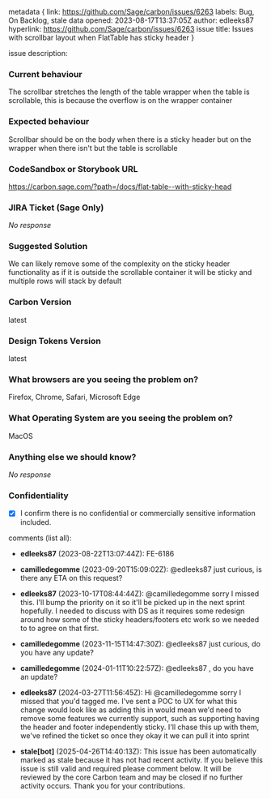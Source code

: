metadata {
link: https://github.com/Sage/carbon/issues/6263
labels: Bug, On Backlog, stale
data opened: 2023-08-17T13:37:05Z
author: edleeks87
hyperlink: https://github.com/Sage/carbon/issues/6263
issue title: Issues with scrollbar layout when FlatTable has sticky header
}

issue description:
### Current behaviour

The scrollbar stretches the length of the table wrapper when the table is scrollable, this is because the overflow is on the wrapper container

### Expected behaviour

Scrollbar should be on the body when there is a sticky header but on the wrapper when there isn't but the table is scrollable 

### CodeSandbox or Storybook URL

https://carbon.sage.com/?path=/docs/flat-table--with-sticky-head

### JIRA Ticket (Sage Only)

_No response_

### Suggested Solution

We can likely remove some of the complexity on the sticky header functionality as if it is outside the scrollable container it will be sticky and multiple rows will stack by default

### Carbon Version

latest

### Design Tokens Version

latest

### What browsers are you seeing the problem on?

Firefox, Chrome, Safari, Microsoft Edge

### What Operating System are you seeing the problem on?

MacOS

### Anything else we should know?

_No response_

### Confidentiality

- [X] I confirm there is no confidential or commercially sensitive information included.

comments (list all):
- **edleeks87** (2023-08-22T13:07:44Z):
  FE-6186

- **camilledegomme** (2023-09-20T15:09:02Z):
  @edleeks87 just curious, is there any ETA on this request?


- **edleeks87** (2023-10-17T08:44:44Z):
  @camilledegomme sorry I missed this. I'll bump the priority on it so it'll be picked up in the next sprint hopefully. I needed to discuss with DS as it requires some redesign around how some of the sticky headers/footers etc work so we needed to to agree on that first.

- **camilledegomme** (2023-11-15T14:47:30Z):
  @edleeks87 just curious, do you have any update?

- **camilledegomme** (2024-01-11T10:22:57Z):
  @edleeks87 , do you have an update?


- **edleeks87** (2024-03-27T11:56:45Z):
  Hi @camilledegomme sorry I missed that you'd tagged me. I've sent a POC to UX for what this change would look like as adding this in would mean we'd need to remove some features we currently support, such as supporting having the header and footer independently sticky. I'll chase this up with them, we've refined the ticket so once they okay it we can pull it into sprint

- **stale[bot]** (2025-04-26T14:40:13Z):
  This issue has been automatically marked as stale because it has not had recent activity. If you believe this issue is still valid and required please comment below. It will be reviewed by the core Carbon team and may be closed if no further activity occurs. Thank you for your contributions.



